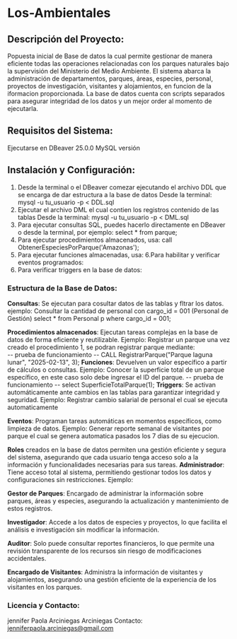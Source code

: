 # Los-Ambientales
## Descripción del Proyecto:
Popuesta inicial de Base de datos la cual permite gestionar de manera eficiente todas las operaciones relacionadas con los parques naturales bajo la supervisión del Ministerio del Medio Ambiente. El sistema abarca la administración de departamentos, parques, áreas, especies, personal, proyectos de investigación, visitantes y alojamientos, en funcion de la iformacion proporcionada. La base de datos cuenta con scripts separados para asegurar  integridad de los datos y un mejor order al momento de ejecutarla. 

## Requisitos del Sistema: 
Ejecutarse en DBeaver 25.0.0 MySQL versión
## Instalación y Configuración:
1. Desde la terminal o el DBeaver comezar ejecutando el archivo DDL que se encarga de dar estructura a la base de datos 
  Desde la terminal: mysql -u tu_usuario -p < DDL.sql
2. Ejecutar el archivo DML el cual contien los registros contenido de las tablas
   Desde la terminal: mysql -u tu_usuario -p < DML.sql
3. Para ejecutar consultas SQL, puedes hacerlo directamente en DBeaver o desde la terminal, por ejemplo:
       select * from parque;
4. Para ejecutar procedimientos almacenados, usa:
      call ObtenerEspeciesPorParque('Amazonas');
5. Para ejecutar funciones almacenadas, usa:
6.Para habilitar y verificar eventos programados:
7. Para verificar triggers en la base de datos:
### Estructura de la Base de Datos:
**Consultas**: Se ejecutan para cosultar datos de las tablas y fltrar los datos.
ejemplo: Consultar la cantidad de personal con cargo_id = 001 (Personal de Gestión)
select * 
from Personal p 
where cargo_id = 001;

**Procedimientos almacenados**: Ejecutan tareas complejas en la base de datos de forma eficiente y reutilizable.
Ejemplo: Registrar un parque una vez creado el procedimiento 1, se podran registrar parque mediante:  
-- prueba de funcionamiento
-- CALL RegistrarParque("Parque laguna lunar", "2025-02-13", 3);
**Funciones**: Devuelven un valor específico a partir de cálculos o consultas.
Ejemplo: Conocer la superficie total de un parque específico, en este caso solo debe ingresar el ID del parque.
-- prueba de funcionamiento
-- select SuperficieTotalParque(1);
**Triggers**: Se activan automáticamente ante cambios en las tablas para garantizar integridad y seguridad.
Ejemplo: Registrar cambio salarial de personal el cual se ejecuta automaticamente 

**Eventos**: Programan tareas automáticas en momentos específicos, como limpieza de datos.
Ejemplo: Generar reporte semanal de visitantes por parque el cual se genera automatica pasados los 7 dias de su ejecucion. 

**Roles** creados en la base de datos permiten una gestión eficiente y segura del sistema, asegurando que cada usuario tenga acceso solo a la información y funcionalidades necesarias para sus tareas.
**Administrador**: Tiene acceso total al sistema, permitiendo gestionar todos los datos y configuraciones sin restricciones.
Ejemplo: 

**Gestor de Parques**: Encargado de administrar la información sobre parques, áreas y especies, asegurando la actualización y mantenimiento de estos registros.

**Investigador**: Accede a los datos de especies y proyectos, lo que facilita el análisis e investigación sin modificar la información.

**Auditor**: Solo puede consultar reportes financieros, lo que permite una revisión transparente de los recursos sin riesgo de modificaciones accidentales.

**Encargado de Visitantes**: Administra la información de visitantes y alojamientos, asegurando una gestión eficiente de la experiencia de los visitantes en los parques.

### Licencia y Contacto: 
jennifer Paola Arciniegas Arciniegas 
Contacto: jenniferpaola.arciniegas@gmail.com


